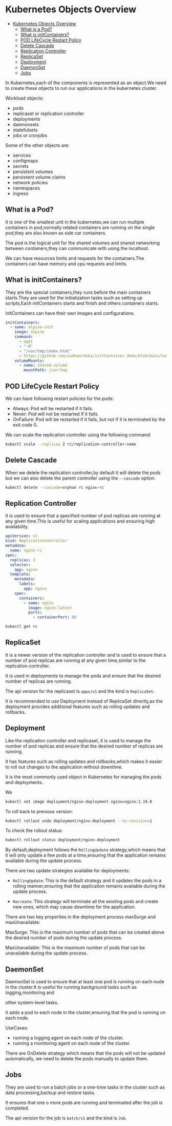 # Kubernetes Objects Overview

<!--toc:start-->

- [Kubernetes Objects Overview](#kubernetes-objects-overview)
  - [What is a Pod?](#what-is-a-pod)
  - [What is initContainers?](#what-is-initcontainers)
  - [POD LifeCycle Restart Policy](#pod-lifecycle-restart-policy)
  - [Delete Cascade](#delete-cascade)
  - [Replication Controller](#replication-controller)
  - [ReplicaSet](#replicaset)
  - [Deployment](#deployment)
  - [DaemonSet](#daemonset)
  - [Jobs](#jobs)
  <!--toc:end-->

In Kubernetes,each of the components is represented as an object.We
need to create these objects to run our applications in the kubernetes
cluster.

Workload objects:

- pods
- replicaset or replication controller
- deployments
- daemonsets
- statefulsets
- jobs or cronjobs

Some of the other objects are:

- services
- configmaps
- secrets
- persistent volumes
- persistent volume claims
- network policies
- namespaces
- ingress

## What is a Pod?

It is one of the smallest unit in the kubernetes,we can run multiple
containers in pod,normally related containers are running on the single
pod,they are also known as side car containers.

The pod is the logical unit for the shared volumes and shared networking
between containers,they can communicate with using the localhost.

We can have resources limits and requests for the containers.The
containers can have memory and cpu requests and limits.

## What is initContainers?

They are the special containers,they runs before the main containers
starts.They are used for the initialization tasks such as setting up
scripts,Each initContainers starts and finish and others containers starts.

initContainers can have their own images and configurations.

```yaml
initContainers:
  - name: alpine-init
    image: alpine
    command:
      - wget
      - "-O"
      - "/var/tmp/index.html"
      - https://github.com/sudheerduba/initContainer_demo/blob/main/index.html?raw=true
    volumeMounts:
      - name: shared-volume
        mountPath: /var/tmp
```

## POD LifeCycle Restart Policy

We can have following restart policies for the pods:

- Always: Pod will be restarted if it fails.
- Never: Pod will not be restarted if it fails.
- OnFailure: Pod will be restarted if it fails, but not if it is terminated by
  the exit code 0.

We can scale the replication controller using the following command:

```bash
kubectl scale --replicas 2 rc/replication-controller-name
```

## Delete Cascade

When we delete the replication controller,by default it will delete the pods
but we can also delete the parent controller using the `--cascade` option.

```bash
kubectl delete --cascade=orphan rc nginx-rc
```

## Replication Controller

It is used to ensure that a specified number of pod replicas are running at any
given time.This is useful for scaling applications and ensuring high availability.

```yaml
apiVersion: v1
kind: ReplicationController
metadata:
  name: nginx-rc
spec:
  replicas: 3
  selector:
    app: nginx
  template:
    metadata:
      labels:
        app: nginx
    spec:
      containers:
        - name: nginx
          image: nginx:latest
          ports:
            - containerPort: 80
```

```bash
kubectl get rc
```

## ReplicaSet

It is a newer version of the replication controller and is used to ensure that a
number of pod replicas are running at any given time,similar to the replication
controller.

It is used in deployments to manage the pods and ensure that the desired number
of replicas are running.

The api version for the replicaset is `apps/v1` and the kind is `ReplicaSet`.

It is recommended to use Deployment instead of ReplicaSet directly,as the
deployment provides additional features such as rolling updates and
rollbacks.

## Deployment

Like the replication controller and replicaset, it is used to manage the number
of pod replicas and ensure that the desired number of replicas are running.

It has features such as rolling updates and rollbacks,which makes it easier to
roll out changes to the application without downtime.

It is the most commonly used object in Kubernetes for managing the pods and
deployments.

We

```bash
kubectl set image deployment/nginx-deployment nginx=nginx:1.19.0
```

To roll back to previous version:

```bash
kubectl rollout undo deployment/nginx-deployment --to-revision=1
```

To check the rollout status:

```bash
kubectl rollout status deployment/nginx-deployment
```

By default,deployment follows the `RollingUpdate` strategy,which means that it will
only update a few pods at a time,ensuring that the application remains available
during the update process.

There are two update strategies available for deployments:

- `RollingUpdate`: This is the default strategy and it updates the pods in a rolling
  manner,ensuring that the application remains available during the update process.

- `Recreate`: This strategy will terminate all the existing pods and create new ones,
  which may cause downtime for the application.

There are two key properties in the deployment process maxSurge and maxUnavailable:

MaxSurge: This is the maximum number of pods that can be created above the desired
number of pods during the update process.

MaxUnavailable: This is the maximum number of pods that can be unavailable during
the update process.

## DaemonSet

DaemonSet is used to ensure that at least one pod is running on each node in the
cluster.It is useful for running background tasks such as logging,monitoring and

other system-level tasks.

It adds a pod to each node in the cluster,ensuring that the pod is running on
each node.

UseCases:

- running a logging agent on each node of the cluster.
- running a monitoring agent on each node of the cluster.

There are OnDelete strategy which means that the pods will not be updated automatically,
we need to delete the pods manually to update them.

## Jobs

They are used to run a batch jobs or a one-time tasks in the cluster such as data
processing,backup and restore tasks.

It ensures that one o more pods are running and terminated after the job is completed.

The api version for the job is `batch/v1` and the kind is `Job`.
